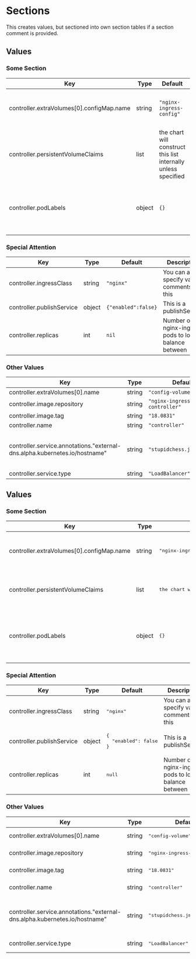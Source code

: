# Sections

This creates values, but sectioned into own section tables if a section comment is provided.

## Values

### Some Section

| Key | Type | Default | Description |
|-----|------|---------|-------------|
| controller.extraVolumes[0].configMap.name | string | `"nginx-ingress-config"` | Uses the name of the configmap created by this chart |
| controller.persistentVolumeClaims | list | the chart will construct this list internally unless specified | List of persistent volume claims to create. |
| controller.podLabels | object | `{}` | The labels to be applied to instances of the controller pod |

### Special Attention

| Key | Type | Default | Description |
|-----|------|---------|-------------|
| controller.ingressClass | string | `"nginx"` | You can also specify value comments like this |
| controller.publishService | object | `{"enabled":false}` | This is a publishService |
| controller.replicas | int | `nil` | Number of nginx-ingress pods to load balance between |

### Other Values

| Key | Type | Default | Description |
|-----|------|---------|-------------|
| controller.extraVolumes[0].name | string | `"config-volume"` |  |
| controller.image.repository | string | `"nginx-ingress-controller"` |  |
| controller.image.tag | string | `"18.0831"` |  |
| controller.name | string | `"controller"` |  |
| controller.service.annotations."external-dns.alpha.kubernetes.io/hostname" | string | `"stupidchess.jmn23.com"` | Hostname to be assigned to the ELB for the service |
| controller.service.type | string | `"LoadBalancer"` |  |

## Values

<h3>Some Section</h3>
<table>
	<thead>
		<th>Key</th>
		<th>Type</th>
		<th>Default</th>
		<th>Description</th>
	</thead>
	<tbody>
		<tr>
			<td>controller.extraVolumes[0].configMap.name</td>
			<td>string</td>
			<td><pre lang="json">
"nginx-ingress-config"
</pre>
</td>
			<td>Uses the name of the configmap created by this chart</td>
		</tr>
		<tr>
			<td>controller.persistentVolumeClaims</td>
			<td>list</td>
			<td><pre lang="">
the chart will construct this list internally unless specified
</pre>
</td>
			<td>List of persistent volume claims to create.</td>
		</tr>
		<tr>
			<td>controller.podLabels</td>
			<td>object</td>
			<td><pre lang="json">
{}
</pre>
</td>
			<td>The labels to be applied to instances of the controller pod</td>
		</tr>
	</tbody>
</table>
<h3>Special Attention</h3>
<table>
	<thead>
		<th>Key</th>
		<th>Type</th>
		<th>Default</th>
		<th>Description</th>
	</thead>
	<tbody>
		<tr>
			<td>controller.ingressClass</td>
			<td>string</td>
			<td><pre lang="json">
"nginx"
</pre>
</td>
			<td>You can also specify value comments like this</td>
		</tr>
		<tr>
			<td>controller.publishService</td>
			<td>object</td>
			<td><pre lang="json">
{
  "enabled": false
}
</pre>
</td>
			<td>This is a publishService</td>
		</tr>
		<tr>
			<td>controller.replicas</td>
			<td>int</td>
			<td><pre lang="json">
null
</pre>
</td>
			<td>Number of nginx-ingress pods to load balance between</td>
		</tr>
	</tbody>
</table>

<h3>Other Values</h3>
<table>
	<thead>
		<th>Key</th>
		<th>Type</th>
		<th>Default</th>
		<th>Description</th>
	</thead>
	<tbody>
	<tr>
		<td>controller.extraVolumes[0].name</td>
		<td>string</td>
		<td><pre lang="json">
"config-volume"
</pre>
</td>
		<td></td>
	</tr>
	<tr>
		<td>controller.image.repository</td>
		<td>string</td>
		<td><pre lang="json">
"nginx-ingress-controller"
</pre>
</td>
		<td></td>
	</tr>
	<tr>
		<td>controller.image.tag</td>
		<td>string</td>
		<td><pre lang="json">
"18.0831"
</pre>
</td>
		<td></td>
	</tr>
	<tr>
		<td>controller.name</td>
		<td>string</td>
		<td><pre lang="json">
"controller"
</pre>
</td>
		<td></td>
	</tr>
	<tr>
		<td>controller.service.annotations."external-dns.alpha.kubernetes.io/hostname"</td>
		<td>string</td>
		<td><pre lang="json">
"stupidchess.jmn23.com"
</pre>
</td>
		<td>Hostname to be assigned to the ELB for the service</td>
	</tr>
	<tr>
		<td>controller.service.type</td>
		<td>string</td>
		<td><pre lang="json">
"LoadBalancer"
</pre>
</td>
		<td></td>
	</tr>
	</tbody>
</table>

